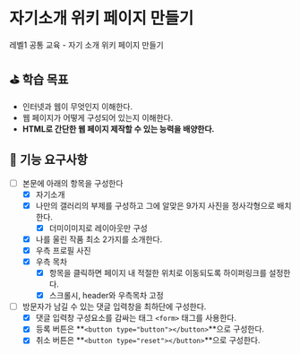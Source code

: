 # 자기소개 위키 페이지 만들기

레벨1 공통 교육 - 자기 소개 위키 페이지 만들기

## ⛳️ 학습 목표

- 인터넷과 웹이 무엇인지 이해한다.
- 웹 페이지가 어떻게 구성되어 있는지 이해한다.
- **HTML로 간단한 웹 페이지 제작할 수 있는 능력을 배양한다.**

## 🎯 기능 요구사항

- [ ] 본문에 아래의 항목을 구성한다
  - [x] 자기소개
  - [x] 나만의 갤러리의 부제를 구성하고 그에 알맞은 9가지 사진을 정사각형으로 배치한다.
    - [x] 더미이미지로 레이아웃만 구성
  - [x] 나를 울린 작품 최소 2가지를 소개한다.
  - [x] 우측 프로필 사진
  - [x] 우측 목차
    - [x] 항목을 클릭하면 페이지 내 적절한 위치로 이동되도록 하이퍼링크를 설정한다.
    - [x] 스크롤시, header와 우측목차 고정
- [ ] 방문자가 남길 수 있는 댓글 입력창을 최하단에 구성한다.
  - [x] 댓글 입력창 구성요소를 감싸는 태그 `<form>` 태그를 사용한다.
  - [x] 등록 버튼은 **`<button type="button"></button>`**으로 구성한다.
  - [x] 취소 버튼은 **`<button type="reset"></button>`**으로 구성한다.
